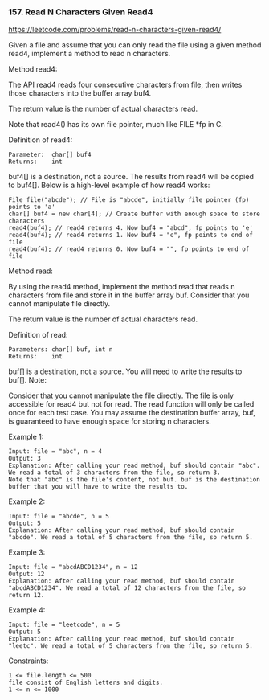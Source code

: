 ### 157. Read N Characters Given Read4

https://leetcode.com/problems/read-n-characters-given-read4/

Given a file and assume that you can only read the file using a given method read4, implement a method to read n characters.

Method read4:

The API read4 reads four consecutive characters from file, then writes those characters into the buffer array buf4.

The return value is the number of actual characters read.

Note that read4() has its own file pointer, much like FILE *fp in C.

Definition of read4:

    Parameter:  char[] buf4
    Returns:    int

buf4[] is a destination, not a source. The results from read4 will be copied to buf4[].
Below is a high-level example of how read4 works:


    File file("abcde"); // File is "abcde", initially file pointer (fp) points to 'a'
    char[] buf4 = new char[4]; // Create buffer with enough space to store characters
    read4(buf4); // read4 returns 4. Now buf4 = "abcd", fp points to 'e'
    read4(buf4); // read4 returns 1. Now buf4 = "e", fp points to end of file
    read4(buf4); // read4 returns 0. Now buf4 = "", fp points to end of file


Method read:

By using the read4 method, implement the method read that reads n characters from file and store it in the buffer array buf. Consider that you cannot manipulate file directly.

The return value is the number of actual characters read.

Definition of read:

    Parameters:	char[] buf, int n
    Returns:	int

buf[] is a destination, not a source. You will need to write the results to buf[].
Note:

Consider that you cannot manipulate the file directly. The file is only accessible for read4 but not for read.
The read function will only be called once for each test case.
You may assume the destination buffer array, buf, is guaranteed to have enough space for storing n characters.


Example 1:

    Input: file = "abc", n = 4
    Output: 3
    Explanation: After calling your read method, buf should contain "abc". We read a total of 3 characters from the file, so return 3.
    Note that "abc" is the file's content, not buf. buf is the destination buffer that you will have to write the results to.
Example 2:

    Input: file = "abcde", n = 5
    Output: 5
    Explanation: After calling your read method, buf should contain "abcde". We read a total of 5 characters from the file, so return 5.
Example 3:

    Input: file = "abcdABCD1234", n = 12
    Output: 12
    Explanation: After calling your read method, buf should contain "abcdABCD1234". We read a total of 12 characters from the file, so return 12.
Example 4:

    Input: file = "leetcode", n = 5
    Output: 5
    Explanation: After calling your read method, buf should contain "leetc". We read a total of 5 characters from the file, so return 5.


Constraints:

    1 <= file.length <= 500
    file consist of English letters and digits.
    1 <= n <= 1000